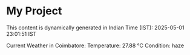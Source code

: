# My Project

This content is dynamically generated in Indian Time (IST): 2025-05-01 23:01:51 IST


Current Weather in Coimbatore:
Temperature: 27.88 °C
Condition: haze
